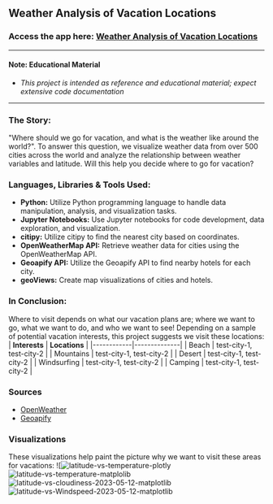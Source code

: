 ## Weather Analysis of Vacation Locations
### Access the app here: [Weather Analysis of Vacation Locations](https://robert-z-lehr.github.io/Weather-Analysis-of-Vacation-Locations/)
---
#### __Note__: Educational Material
- _This project is intended as reference and educational material; expect extensive code documentation_
---


### __The Story:__
"Where should we go for vacation, and what is the weather like around the world?". To answer this question, we visualize weather data from over 500 cities across the world and analyze the relationship between weather variables and latitude. Will this help you decide where to go for vacation?

### Languages, Libraries & Tools Used:
- **Python:** Utilize Python programming language to handle data manipulation, analysis, and visualization tasks.
- **Jupyter Notebooks:** Use Jupyter notebooks for code development, data exploration, and visualization.
- **citipy:** Utilize citipy to find the nearest city based on coordinates.
- **OpenWeatherMap API:** Retrieve weather data for cities using the OpenWeatherMap API.
- **Geoapify API:** Utilize the Geoapify API to find nearby hotels for each city.
- **geoViews:** Create map visualizations of cities and hotels.

### In Conclusion:
Where to visit depends on what our vacation plans are; where we want to go, what we want to do, and who we want to see! Depending on a sample of potential vacation interests, this project suggests we visit these locations:
| __Interests__ | __Locations__ |
|------------|--------------|
| Beach | test-city-1, test-city-2 |
| Mountains | test-city-1, test-city-2 |
| Desert | test-city-1, test-city-2 |
| Windsurfing | test-city-1, test-city-2 |
| Camping | test-city-1, test-city-2 |

### Sources
- [OpenWeather](https://openweathermap.org/)
- [Geoapify](https://www.geoapify.com/)

### Visualizations
These visualizations help paint the picture why we want to visit these areas for vacations:
![![latitude-vs-temperature-plotly](https://github.com/robert-z-lehr/Analysis-of-Global-Weather-Patterns/blob/main/images/latitude-vs-temperature-plotly.png)
![latitude-vs-temperature-matplolib](https://github.com/robert-z-lehr/Analysis-of-Global-Weather-Patterns/blob/main/images/latitude-vs-temperature-matplotlib.png)
![latitude-vs-cloudiness-2023-05-12-matplotlib](https://github.com/robert-z-lehr/Analysis-of-Global-Weather-Patterns/blob/main/images/latitude-vs-cloudiness-matplotlib.png)
![latitude-vs-Windspeed-2023-05-12-matplotlib](https://github.com/robert-z-lehr/Analysis-of-Global-Weather-Patterns/blob/main/images/latitude-vs-windspeed-2023-05-12-matplotlib.png)